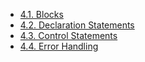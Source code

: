 <!-- This file is generated automatically by infrastructure scripts. Please don't edit by hand. -->

- [4.1. Blocks](./01-blocks/index.md)
- [4.2. Declaration Statements](./02-declaration-statements/index.md)
- [4.3. Control Statements](./03-control-statements/index.md)
- [4.4. Error Handling](./04-error-handling/index.md)
